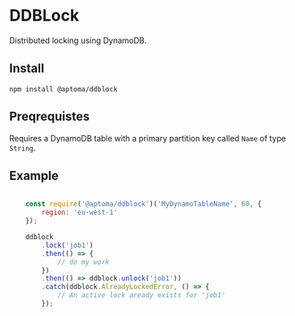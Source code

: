 # DDBLock

Distributed locking using DynamoDB.


## Install

	npm install @aptoma/ddblock

## Preqrequistes

Requires a DynamoDB table with a primary partition key called `Name` of type `String`.

## Example

```javascript

	const require('@aptoma/ddblock')('MyDynamoTableName', 60, {
		region: 'eu-west-1'
	});

	ddblock
		.lock('job1')
		.then(() => {
			// do my work
		})
		.then(() => ddblock.unlock('job1'))
		.catch(ddblock.AlreadyLockedError, () => {
			// An active lock aready exists for 'job1'
		});

```
